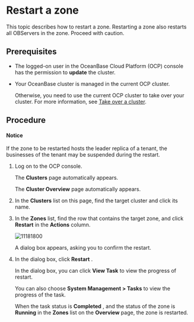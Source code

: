 Restart a zone 
===================================

This topic describes how to restart a zone. Restarting a zone also restarts all OBServers in the zone. Proceed with caution. 

Prerequisites 
----------------------------------

* The logged-on user in the OceanBase Cloud Platform (OCP) console has the permission to **update** the cluster.

  

* Your OceanBase cluster is managed in the current OCP cluster. 

  Otherwise, you need to use the current OCP cluster to take over your cluster. For more information, see [Take over a cluster](../100.takeover-cluster.md).
  




Procedure 
------------------------------

  <main id="notice" type='notice'>
    <h4>Notice</h4>
    <p>If the zone to be restarted hosts the leader replica of a tenant, the businesses of the tenant may be suspended during the restart.</p>
  </main>

1. Log on to the OCP console. 

   The **Clusters** page automatically appears. 

   The **Cluster Overview** page automatically appears.
   

2. In the **Clusters** list on this page, find the target cluster and click its name.

   

3. In the **Zones** list, find the row that contains the target zone, and click **Restart** in the **Actions** column. 

   ![11181800](https://help-static-aliyun-doc.aliyuncs.com/assets/img/en-US/4938778461/p355146.png)

   A dialog box appears, asking you to confirm the restart.
   

4. In the dialog box, click **Restart** . 

   In the dialog box, you can click **View Task** to view the progress of restart. 

   You can also choose **System Management \> Tasks** to view the progress of the task. 

   When the task status is **Completed** , and the status of the zone is **Running** in the **Zones** list on the **Overview** page, the zone is restarted.
   




